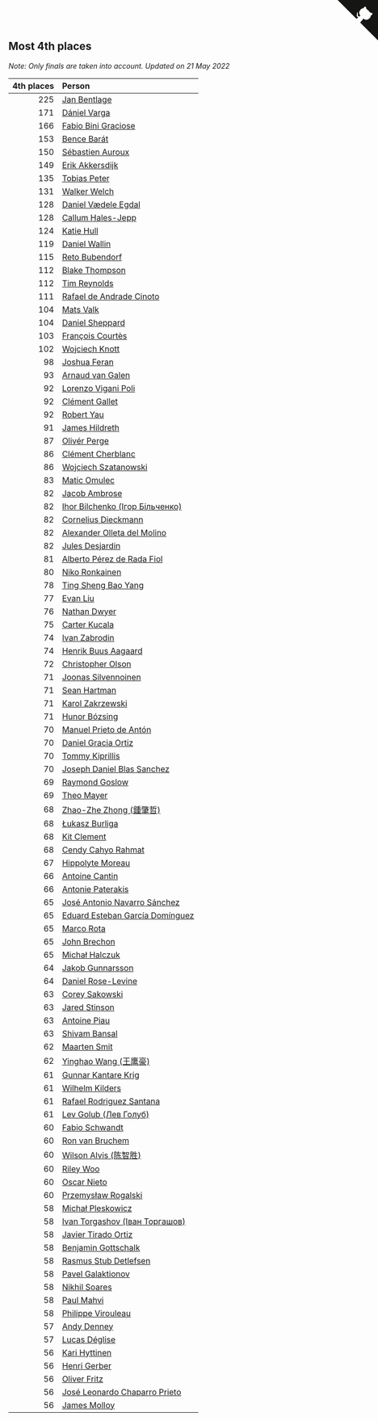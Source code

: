 ## Most 4th places

*Note: Only finals are taken into account.*
*Updated on 21 May 2022*

| 4th places | Person |
| ---: | :--- |
| 225 | [Jan Bentlage](https://www.worldcubeassociation.org/persons/2010BENT01) |
| 171 | [Dániel Varga](https://www.worldcubeassociation.org/persons/2008VARG01) |
| 166 | [Fabio Bini Graciose](https://www.worldcubeassociation.org/persons/2010GRAC02) |
| 153 | [Bence Barát](https://www.worldcubeassociation.org/persons/2008BARA01) |
| 150 | [Sébastien Auroux](https://www.worldcubeassociation.org/persons/2008AURO01) |
| 149 | [Erik Akkersdijk](https://www.worldcubeassociation.org/persons/2005AKKE01) |
| 135 | [Tobias Peter](https://www.worldcubeassociation.org/persons/2014PETE03) |
| 131 | [Walker Welch](https://www.worldcubeassociation.org/persons/2011WELC01) |
| 128 | [Daniel Vædele Egdal](https://www.worldcubeassociation.org/persons/2013EGDA01) |
| 128 | [Callum Hales-Jepp](https://www.worldcubeassociation.org/persons/2012HALE01) |
| 124 | [Katie Hull](https://www.worldcubeassociation.org/persons/2010HULL01) |
| 119 | [Daniel Wallin](https://www.worldcubeassociation.org/persons/2013WALL03) |
| 115 | [Reto Bubendorf](https://www.worldcubeassociation.org/persons/2012BUBE01) |
| 112 | [Blake Thompson](https://www.worldcubeassociation.org/persons/2010THOM03) |
| 112 | [Tim Reynolds](https://www.worldcubeassociation.org/persons/2005REYN01) |
| 111 | [Rafael de Andrade Cinoto](https://www.worldcubeassociation.org/persons/2007CINO01) |
| 104 | [Mats Valk](https://www.worldcubeassociation.org/persons/2007VALK01) |
| 104 | [Daniel Sheppard](https://www.worldcubeassociation.org/persons/2009SHEP01) |
| 103 | [François Courtès](https://www.worldcubeassociation.org/persons/2008COUR01) |
| 102 | [Wojciech Knott](https://www.worldcubeassociation.org/persons/2011KNOT01) |
| 98 | [Joshua Feran](https://www.worldcubeassociation.org/persons/2011FERA01) |
| 93 | [Arnaud van Galen](https://www.worldcubeassociation.org/persons/2006GALE01) |
| 92 | [Lorenzo Vigani Poli](https://www.worldcubeassociation.org/persons/2007POLI01) |
| 92 | [Clément Gallet](https://www.worldcubeassociation.org/persons/2004GALL02) |
| 92 | [Robert Yau](https://www.worldcubeassociation.org/persons/2009YAUR01) |
| 91 | [James Hildreth](https://www.worldcubeassociation.org/persons/2009HILD01) |
| 87 | [Olivér Perge](https://www.worldcubeassociation.org/persons/2007PERG01) |
| 86 | [Clément Cherblanc](https://www.worldcubeassociation.org/persons/2014CHER05) |
| 86 | [Wojciech Szatanowski](https://www.worldcubeassociation.org/persons/2011SZAT01) |
| 83 | [Matic Omulec](https://www.worldcubeassociation.org/persons/2010OMUL02) |
| 82 | [Jacob Ambrose](https://www.worldcubeassociation.org/persons/2010AMBR01) |
| 82 | [Ihor Bilchenko (Ігор Більченко)](https://www.worldcubeassociation.org/persons/2011BILC01) |
| 82 | [Cornelius Dieckmann](https://www.worldcubeassociation.org/persons/2009DIEC01) |
| 82 | [Alexander Olleta del Molino](https://www.worldcubeassociation.org/persons/2008OLLE01) |
| 82 | [Jules Desjardin](https://www.worldcubeassociation.org/persons/2010DESJ01) |
| 81 | [Alberto Pérez de Rada Fiol](https://www.worldcubeassociation.org/persons/2011FIOL01) |
| 80 | [Niko Ronkainen](https://www.worldcubeassociation.org/persons/2010RONK01) |
| 78 | [Ting Sheng Bao Yang](https://www.worldcubeassociation.org/persons/2008BAOY01) |
| 77 | [Evan Liu](https://www.worldcubeassociation.org/persons/2009LIUE01) |
| 76 | [Nathan Dwyer](https://www.worldcubeassociation.org/persons/2011DWYE02) |
| 75 | [Carter Kucala](https://www.worldcubeassociation.org/persons/2015KUCA01) |
| 74 | [Ivan Zabrodin](https://www.worldcubeassociation.org/persons/2012ZABR01) |
| 74 | [Henrik Buus Aagaard](https://www.worldcubeassociation.org/persons/2006BUUS01) |
| 72 | [Christopher Olson](https://www.worldcubeassociation.org/persons/2009OLSO01) |
| 71 | [Joonas Silvennoinen](https://www.worldcubeassociation.org/persons/2016SILV07) |
| 71 | [Sean Hartman](https://www.worldcubeassociation.org/persons/2016HART02) |
| 71 | [Karol Zakrzewski](https://www.worldcubeassociation.org/persons/2014ZAKR01) |
| 71 | [Hunor Bózsing](https://www.worldcubeassociation.org/persons/2009BOZS01) |
| 70 | [Manuel Prieto de Antón](https://www.worldcubeassociation.org/persons/2015ANTO04) |
| 70 | [Daniel Gracia Ortiz](https://www.worldcubeassociation.org/persons/2009ORTI01) |
| 70 | [Tommy Kiprillis](https://www.worldcubeassociation.org/persons/2014KIPR01) |
| 70 | [Joseph Daniel Blas Sanchez](https://www.worldcubeassociation.org/persons/2016SANC08) |
| 69 | [Raymond Goslow](https://www.worldcubeassociation.org/persons/2014GOSL01) |
| 69 | [Theo Mayer](https://www.worldcubeassociation.org/persons/2012MAYE01) |
| 68 | [Zhao-Zhe Zhong (鍾肇哲)](https://www.worldcubeassociation.org/persons/2012CHON03) |
| 68 | [Łukasz Burliga](https://www.worldcubeassociation.org/persons/2013BURL01) |
| 68 | [Kit Clement](https://www.worldcubeassociation.org/persons/2008CLEM01) |
| 68 | [Cendy Cahyo Rahmat](https://www.worldcubeassociation.org/persons/2010RAHM02) |
| 67 | [Hippolyte Moreau](https://www.worldcubeassociation.org/persons/2008MORE02) |
| 66 | [Antoine Cantin](https://www.worldcubeassociation.org/persons/2010CANT02) |
| 66 | [Antonie Paterakis](https://www.worldcubeassociation.org/persons/2012PATE01) |
| 65 | [José Antonio Navarro Sánchez](https://www.worldcubeassociation.org/persons/2015SANC18) |
| 65 | [Eduard Esteban García Domínguez](https://www.worldcubeassociation.org/persons/2011EDUA01) |
| 65 | [Marco Rota](https://www.worldcubeassociation.org/persons/2009ROTA01) |
| 65 | [John Brechon](https://www.worldcubeassociation.org/persons/2010BREC01) |
| 65 | [Michał Halczuk](https://www.worldcubeassociation.org/persons/2006HALC01) |
| 64 | [Jakob Gunnarsson](https://www.worldcubeassociation.org/persons/2015GUNN01) |
| 64 | [Daniel Rose-Levine](https://www.worldcubeassociation.org/persons/2015ROSE01) |
| 63 | [Corey Sakowski](https://www.worldcubeassociation.org/persons/2011SAKO01) |
| 63 | [Jared Stinson](https://www.worldcubeassociation.org/persons/2014STIN01) |
| 63 | [Antoine Piau](https://www.worldcubeassociation.org/persons/2008PIAU01) |
| 63 | [Shivam Bansal](https://www.worldcubeassociation.org/persons/2011BANS02) |
| 62 | [Maarten Smit](https://www.worldcubeassociation.org/persons/2008SMIT04) |
| 62 | [Yinghao Wang (王鹰豪)](https://www.worldcubeassociation.org/persons/2010WANG07) |
| 61 | [Gunnar Kantare Krig](https://www.worldcubeassociation.org/persons/2004KRIG01) |
| 61 | [Wilhelm Kilders](https://www.worldcubeassociation.org/persons/2010KILD02) |
| 61 | [Rafael Rodriguez Santana](https://www.worldcubeassociation.org/persons/2012SANT12) |
| 61 | [Lev Golub (Лев Голуб)](https://www.worldcubeassociation.org/persons/2014HOLU01) |
| 60 | [Fabio Schwandt](https://www.worldcubeassociation.org/persons/2014SCHW02) |
| 60 | [Ron van Bruchem](https://www.worldcubeassociation.org/persons/2003BRUC01) |
| 60 | [Wilson Alvis (陈智胜)](https://www.worldcubeassociation.org/persons/2011ALVI01) |
| 60 | [Riley Woo](https://www.worldcubeassociation.org/persons/2007WOOR01) |
| 60 | [Oscar Nieto](https://www.worldcubeassociation.org/persons/2014NIET03) |
| 60 | [Przemysław Rogalski](https://www.worldcubeassociation.org/persons/2013ROGA02) |
| 58 | [Michał Pleskowicz](https://www.worldcubeassociation.org/persons/2009PLES01) |
| 58 | [Ivan Torgashov (Іван Торгашов)](https://www.worldcubeassociation.org/persons/2011TORG01) |
| 58 | [Javier Tirado Ortiz](https://www.worldcubeassociation.org/persons/2009TIRA01) |
| 58 | [Benjamin Gottschalk](https://www.worldcubeassociation.org/persons/2016GOTT01) |
| 58 | [Rasmus Stub Detlefsen](https://www.worldcubeassociation.org/persons/2014DETL01) |
| 58 | [Pavel Galaktionov](https://www.worldcubeassociation.org/persons/2013GALA04) |
| 58 | [Nikhil Soares](https://www.worldcubeassociation.org/persons/2015SOAR01) |
| 58 | [Paul Mahvi](https://www.worldcubeassociation.org/persons/2012MAHV01) |
| 58 | [Philippe Virouleau](https://www.worldcubeassociation.org/persons/2008VIRO01) |
| 57 | [Andy Denney](https://www.worldcubeassociation.org/persons/2013DENN01) |
| 57 | [Lucas Déglise](https://www.worldcubeassociation.org/persons/2015DEGL01) |
| 56 | [Kari Hyttinen](https://www.worldcubeassociation.org/persons/2016HYTT01) |
| 56 | [Henri Gerber](https://www.worldcubeassociation.org/persons/2014GERB01) |
| 56 | [Oliver Fritz](https://www.worldcubeassociation.org/persons/2014FRIT02) |
| 56 | [José Leonardo Chaparro Prieto](https://www.worldcubeassociation.org/persons/2011CHAP01) |
| 56 | [James Molloy](https://www.worldcubeassociation.org/persons/2011MOLL01) |


<a href="https://github.com/jonatanklosko/wca_statistics" class="github-corner" aria-label="View source on Github"><svg width="80" height="80" viewBox="0 0 250 250" style="fill:#151513; color:#fff; position: absolute; top: 0; border: 0; right: 0;" aria-hidden="true"><path d="M0,0 L115,115 L130,115 L142,142 L250,250 L250,0 Z"></path><path d="M128.3,109.0 C113.8,99.7 119.0,89.6 119.0,89.6 C122.0,82.7 120.5,78.6 120.5,78.6 C119.2,72.0 123.4,76.3 123.4,76.3 C127.3,80.9 125.5,87.3 125.5,87.3 C122.9,97.6 130.6,101.9 134.4,103.2" fill="currentColor" style="transform-origin: 130px 106px;" class="octo-arm"></path><path d="M115.0,115.0 C114.9,115.1 118.7,116.5 119.8,115.4 L133.7,101.6 C136.9,99.2 139.9,98.4 142.2,98.6 C133.8,88.0 127.5,74.4 143.8,58.0 C148.5,53.4 154.0,51.2 159.7,51.0 C160.3,49.4 163.2,43.6 171.4,40.1 C171.4,40.1 176.1,42.5 178.8,56.2 C183.1,58.6 187.2,61.8 190.9,65.4 C194.5,69.0 197.7,73.2 200.1,77.6 C213.8,80.2 216.3,84.9 216.3,84.9 C212.7,93.1 206.9,96.0 205.4,96.6 C205.1,102.4 203.0,107.8 198.3,112.5 C181.9,128.9 168.3,122.5 157.7,114.1 C157.9,116.9 156.7,120.9 152.7,124.9 L141.0,136.5 C139.8,137.7 141.6,141.9 141.8,141.8 Z" fill="currentColor" class="octo-body"></path></svg></a><style>.github-corner:hover .octo-arm{animation:octocat-wave 560ms ease-in-out}@keyframes octocat-wave{0%,100%{transform:rotate(0)}20%,60%{transform:rotate(-25deg)}40%,80%{transform:rotate(10deg)}}@media (max-width:500px){.github-corner:hover .octo-arm{animation:none}.github-corner .octo-arm{animation:octocat-wave 560ms ease-in-out}}</style>
